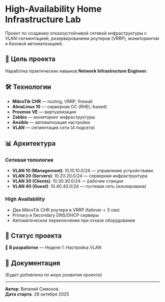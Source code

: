 # High-Availability Home Infrastructure Lab

Проект по созданию отказоустойчивой сетевой инфраструктуры с VLAN-сегментацией, резервированием роутеров (VRRP), мониторингом и базовой автоматизацией.

## 🎯 Цель проекта

Наработка практических навыков **Network Infrastructure Engineer**.

## 🛠 Технологии

- **MikroTik CHR** — routing, VRRP, firewall
- **AlmaLinux 10** — серверная ОС (RHEL-based)
- **Proxmox VE** — виртуализация
- **Zabbix** — мониторинг инфраструктуры
- **Ansible** — автоматизация настройки
- **VLAN** — сегментация сети (4 подсети)

## 📊 Архитектура

### Сетевая топология

- **VLAN 10 (Management)**: 10.10.10.0/24 — управление устройствами
- **VLAN 20 (Servers)**: 10.20.20.0/24 — серверная инфраструктура
- **VLAN 30 (Clients)**: 10.30.30.0/24 — рабочие станции
- **VLAN 40 (Guest)**: 10.40.40.0/24 — гостевая сеть (изолирована)

### High Availability

- Два MikroTik CHR роутера в VRRP (failover < 3 сек)
- Primary и Secondary DNS/DHCP серверы
- Автоматическое переключение при отказе оборудования

## 📅 Статус проекта

🚧 **В разработке** — Неделя 1: Настройка VLAN

## 📝 Документация

_(Будет добавлена по мере развития проекта)_

---

**Автор**: Виталий Симонов  
**Дата старта**: 28 октября 2025

